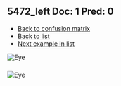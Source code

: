 ## 5472_left Doc: 1 Pred: 0
- [Back to confusion matrix](https://github.com/juliandewit/kaggle_retinopathy/blob/master/matrix.md)
- [Back to list](https://github.com/juliandewit/kaggle_retinopathy/blob/master/lists/10/list.md)
- [Next example in list](https://github.com/juliandewit/kaggle_retinopathy/blob/master/lists/10/55/5506_left.md)

![Eye](https://retinopaty.blob.core.windows.net/size1024/5472_left_1.jpeg)

### 

![Eye]()
